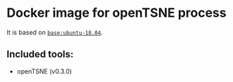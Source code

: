 # Docker image for openTSNE process 

It is based on [`base:ubuntu-18.04`](
https://hub.docker.com/r/resolwe/base/). 


Included tools:
-----------------------------
* openTSNE (v0.3.0)